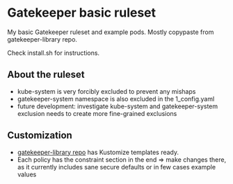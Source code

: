 # Gatekeeper basic ruleset

My basic Gatekeeper ruleset and example pods. Mostly copypaste from gatekeeper-library repo.

Check install.sh for instructions.

## About the ruleset

* kube-system is very forcibly excluded to prevent any mishaps
* gatekeeper-system namespace is also excluded in the 1_config.yaml
* future development: investigate kube-system and gatekeeper-system exclusion needs to create more fine-grained exclusions

## Customization

* [gatekeeper-library repo](https://github.com/open-policy-agent/gatekeeper-library/tree/master/library) has Kustomize templates ready.
* Each policy has the constraint section in the end => make changes there, as it currently includes sane secure defaults or in few cases example values
